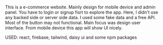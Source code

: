 This is a e-commerce website. Mainly design for mobile device and admin panel. You have to login or signup fisrt to explore the app. Here, I didn't use any backed side or server side data. I used some fake data and a free API. Most of the button may not functional. Main focus was design user interface. From mobile device this app will show UI nicely.

USED: react, firebase, tailwind, daisy ui and some npm packages